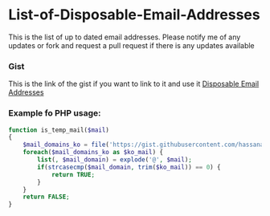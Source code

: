 # List-of-Disposable-Email-Addresses
This is the list of up to dated email addresses.
Please notify me of any updates or fork and request a pull request if there is any updates available

### Gist
This is the link of the gist if you want to link to it and use it
[Disposable Email Addresses](https://gist.github.com/hassanazimi/d6e49469258d7d06f9f4 "Disposable Email Addresses")

### Example fo PHP usage:

```php
function is_temp_mail($mail)
{
    $mail_domains_ko = file('https://gist.githubusercontent.com/hassanazimi/d6e49469258d7d06f9f4/raw/disposable_email_addresses');
    foreach($mail_domains_ko as $ko_mail) {
        list(, $mail_domain) = explode('@', $mail);
        if(strcasecmp($mail_domain, trim($ko_mail)) == 0) {
            return TRUE;
        }
    }
    return FALSE;
}
```
